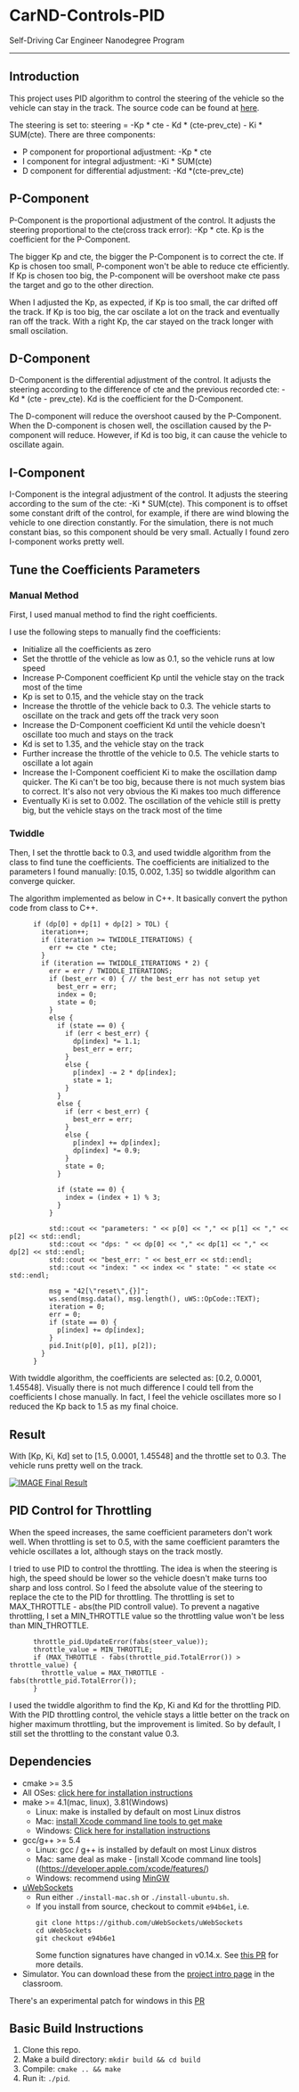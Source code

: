 # CarND-Controls-PID
Self-Driving Car Engineer Nanodegree Program

---

## Introduction

This project uses PID algorithm to control the steering of the vehicle so the vehicle can stay in the track. 
The source code can be found at [here](https://github.com/fwa785/CarND-PID-Control-Project).

The steering is set to: steering = -Kp * cte - Kd * (cte-prev_cte) - Ki * SUM(cte). There are three components:
* P component for proportional adjustment: -Kp * cte
* I component for integral adjustment: -Ki * SUM(cte)
* D component for differential adjustment: -Kd *(cte-prev_cte)

## P-Component

P-Component is the proportional adjustment of the control. It adjusts the steering 
proportional to the cte(cross track error): -Kp * cte. Kp is the coefficient for the P-Component. 

The bigger Kp and cte, the bigger the P-Component is to correct the cte. If Kp is chosen too small, 
P-component won't be able to reduce cte efficiently. If Kp is chosen too big, the P-component will be 
overshoot make cte pass the target and go to the other direction.

When I adjusted the Kp, as expected, if Kp is too small, the car drifted off the track. If Kp is too big,
the car oscilate a lot on the track and eventually ran off the track. With a right Kp, the car stayed on
the track longer with small oscilation.

## D-Component
D-Component is the differential adjustment of the control. It adjusts the steering
according to the difference of cte and the previous recorded cte: -Kd * (cte - prev_cte). Kd is the 
coefficient for the D-Component.

The D-component will reduce the overshoot caused by the P-Component. When the D-component is chosen well,
the oscillation caused by the P-component will reduce. However, if Kd is too big, it can cause the 
vehicle to oscillate again.

## I-Component
I-Component is the integral adjustment of the control. It adjusts the steering according to the sum of 
the cte: -Ki * SUM(cte). This component is to offset some constant drift of the control, for example, 
if there are wind blowing the vehicle to one direction constantly. For the simulation, there is not 
much constant bias, so this component should be very small. Actually I found zero I-component works 
pretty well.

## Tune the Coefficients Parameters

### Manual Method 
First, I used manual method to find the right coefficients. 

I use the following steps to manually find the coefficients:
* Initialize all the coefficients as zero
* Set the throttle of the vehicle as low as 0.1, so the vehicle runs at low speed
* Increase P-Component coefficient Kp until the vehicle stay on the track most of the time
* Kp is set to 0.15, and the vehicle stay on the track
* Increase the throttle of the vehicle back to 0.3. The vehicle starts to oscillate on the track 
and gets off the track very soon
* Increase the D-Component coefficient Kd until the vehicle doesn't oscillate too much and stays on
the track
* Kd is set to 1.35, and the vehicle stay on the track
* Further increase the throttle of the vehicle to 0.5. The vehicle starts to oscillate a lot again
* Increase the I-Component coefficient Ki to make the oscillation damp quicker. The Ki can't be too
big, because there is not much system bias to correct. It's also not very obvious the Ki makes too much
difference
* Eventually Ki is set to 0.002. The oscillation of the vehicle still is pretty big, but the vehicle stays
on the track most of the time

### Twiddle
Then, I set the throttle back to 0.3, and used twiddle algorithm from the class to find tune the 
coefficients. The coefficients are initialized to the parameters I found manually: [0.15, 0.002, 1.35] so 
twiddle algorithm can converge quicker.

The algorithm implemented as below in C++. It basically convert the python code from class to C++.


          if (dp[0] + dp[1] + dp[2] > TOL) {
            iteration++;
            if (iteration >= TWIDDLE_ITERATIONS) {
              err += cte * cte;
            }
            if (iteration == TWIDDLE_ITERATIONS * 2) {
              err = err / TWIDDLE_ITERATIONS;
              if (best_err < 0) { // the best_err has not setup yet
                best_err = err;
                index = 0;
                state = 0;
              }
              else {
                if (state == 0) {
                  if (err < best_err) {
                    dp[index] *= 1.1;
                    best_err = err;
                  }
                  else {
                    p[index] -= 2 * dp[index];
                    state = 1;
                  }
                }
                else {
                  if (err < best_err) {
                    best_err = err;
                  }
                  else {
                    p[index] += dp[index];
                    dp[index] *= 0.9;
                  }
                  state = 0;
                }

                if (state == 0) {
                  index = (index + 1) % 3;
                }
              }

              std::cout << "parameters: " << p[0] << "," << p[1] << "," << p[2] << std::endl;
              std::cout << "dps: " << dp[0] << "," << dp[1] << "," << dp[2] << std::endl;
              std::cout << "best_err: " << best_err << std::endl;
              std::cout << "index: " << index << " state: " << state << std::endl;

              msg = "42[\"reset\",{}]";
              ws.send(msg.data(), msg.length(), uWS::OpCode::TEXT);
              iteration = 0;
              err = 0;
              if (state == 0) {
                p[index] += dp[index];
              }
              pid.Init(p[0], p[1], p[2]);
            }
          }

With twiddle algorithm, the coefficients are selected as: [0.2, 0.0001, 1.45548]. Visually
there is not much difference I could tell from the coefficients I chose manually. In fact, I feel
the vehicle oscillates more so I reduced the Kp back to 1.5 as my final choice.

## Result
With [Kp, Ki, Kd] set to [1.5, 0.0001, 1.45548] and the throttle set to 0.3. The vehicle runs pretty well on 
the track.

[![IMAGE Final Result](https://img.youtube.com/vi/kVNcX8B06UY/0.jpg)](https://www.youtube.com/watch?v=kVNcX8B06UY&feature=youtu.be)

## PID Control for Throttling
When the speed increases, the same coefficient parameters don't work well. When throttling is set
to 0.5, with the same coefficient paramters the vehicle oscillates a lot, although stays on the
track mostly.

I tried to use PID to control the throttling. The idea is when the steering is high, the speed
should be lower so the vehicle doesn't make turns too sharp and loss control. So I feed the 
absolute value of the steering to replace the cte to the PID for throttling. The throttling is 
set to MAX_THROTTLE - abs(the PID controll value). To prevent a nagative throttling, I set a 
MIN_THROTTLE value so the throttling value won't be less than MIN_THROTTLE.


          throttle_pid.UpdateError(fabs(steer_value));
          throttle_value = MIN_THROTTLE;
          if (MAX_THROTTLE - fabs(throttle_pid.TotalError()) > throttle_value) {
            throttle_value = MAX_THROTTLE - fabs(throttle_pid.TotalError());
          }

I used the twiddle algorithm to find the Kp, Ki and Kd for the throttling PID. With the PID 
throttling control, the vehicle stays a little better on the track on higher maximum 
throttling, but the improvement is limited. So by default, I still set the throttling to the
constant value 0.3.

## Dependencies

* cmake >= 3.5
 * All OSes: [click here for installation instructions](https://cmake.org/install/)
* make >= 4.1(mac, linux), 3.81(Windows)
  * Linux: make is installed by default on most Linux distros
  * Mac: [install Xcode command line tools to get make](https://developer.apple.com/xcode/features/)
  * Windows: [Click here for installation instructions](http://gnuwin32.sourceforge.net/packages/make.htm)
* gcc/g++ >= 5.4
  * Linux: gcc / g++ is installed by default on most Linux distros
  * Mac: same deal as make - [install Xcode command line tools]((https://developer.apple.com/xcode/features/)
  * Windows: recommend using [MinGW](http://www.mingw.org/)
* [uWebSockets](https://github.com/uWebSockets/uWebSockets)
  * Run either `./install-mac.sh` or `./install-ubuntu.sh`.
  * If you install from source, checkout to commit `e94b6e1`, i.e.
    ```
    git clone https://github.com/uWebSockets/uWebSockets 
    cd uWebSockets
    git checkout e94b6e1
    ```
    Some function signatures have changed in v0.14.x. See [this PR](https://github.com/udacity/CarND-MPC-Project/pull/3) for more details.
* Simulator. You can download these from the [project intro page](https://github.com/udacity/self-driving-car-sim/releases) in the classroom.

There's an experimental patch for windows in this [PR](https://github.com/udacity/CarND-PID-Control-Project/pull/3)

## Basic Build Instructions

1. Clone this repo.
2. Make a build directory: `mkdir build && cd build`
3. Compile: `cmake .. && make`
4. Run it: `./pid`. 
